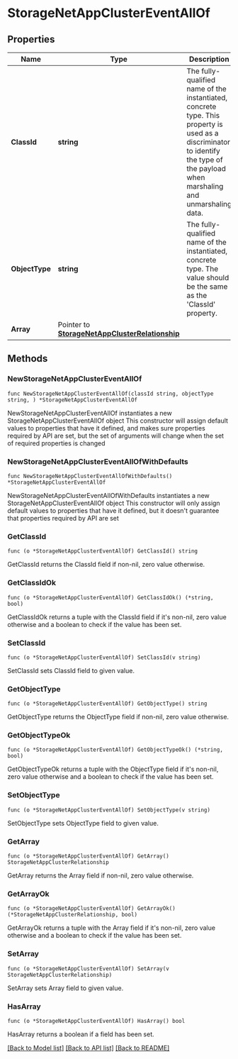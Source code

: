 # StorageNetAppClusterEventAllOf

## Properties

Name | Type | Description | Notes
------------ | ------------- | ------------- | -------------
**ClassId** | **string** | The fully-qualified name of the instantiated, concrete type. This property is used as a discriminator to identify the type of the payload when marshaling and unmarshaling data. | [default to "storage.NetAppClusterEvent"]
**ObjectType** | **string** | The fully-qualified name of the instantiated, concrete type. The value should be the same as the &#39;ClassId&#39; property. | [default to "storage.NetAppClusterEvent"]
**Array** | Pointer to [**StorageNetAppClusterRelationship**](StorageNetAppClusterRelationship.md) |  | [optional] 

## Methods

### NewStorageNetAppClusterEventAllOf

`func NewStorageNetAppClusterEventAllOf(classId string, objectType string, ) *StorageNetAppClusterEventAllOf`

NewStorageNetAppClusterEventAllOf instantiates a new StorageNetAppClusterEventAllOf object
This constructor will assign default values to properties that have it defined,
and makes sure properties required by API are set, but the set of arguments
will change when the set of required properties is changed

### NewStorageNetAppClusterEventAllOfWithDefaults

`func NewStorageNetAppClusterEventAllOfWithDefaults() *StorageNetAppClusterEventAllOf`

NewStorageNetAppClusterEventAllOfWithDefaults instantiates a new StorageNetAppClusterEventAllOf object
This constructor will only assign default values to properties that have it defined,
but it doesn't guarantee that properties required by API are set

### GetClassId

`func (o *StorageNetAppClusterEventAllOf) GetClassId() string`

GetClassId returns the ClassId field if non-nil, zero value otherwise.

### GetClassIdOk

`func (o *StorageNetAppClusterEventAllOf) GetClassIdOk() (*string, bool)`

GetClassIdOk returns a tuple with the ClassId field if it's non-nil, zero value otherwise
and a boolean to check if the value has been set.

### SetClassId

`func (o *StorageNetAppClusterEventAllOf) SetClassId(v string)`

SetClassId sets ClassId field to given value.


### GetObjectType

`func (o *StorageNetAppClusterEventAllOf) GetObjectType() string`

GetObjectType returns the ObjectType field if non-nil, zero value otherwise.

### GetObjectTypeOk

`func (o *StorageNetAppClusterEventAllOf) GetObjectTypeOk() (*string, bool)`

GetObjectTypeOk returns a tuple with the ObjectType field if it's non-nil, zero value otherwise
and a boolean to check if the value has been set.

### SetObjectType

`func (o *StorageNetAppClusterEventAllOf) SetObjectType(v string)`

SetObjectType sets ObjectType field to given value.


### GetArray

`func (o *StorageNetAppClusterEventAllOf) GetArray() StorageNetAppClusterRelationship`

GetArray returns the Array field if non-nil, zero value otherwise.

### GetArrayOk

`func (o *StorageNetAppClusterEventAllOf) GetArrayOk() (*StorageNetAppClusterRelationship, bool)`

GetArrayOk returns a tuple with the Array field if it's non-nil, zero value otherwise
and a boolean to check if the value has been set.

### SetArray

`func (o *StorageNetAppClusterEventAllOf) SetArray(v StorageNetAppClusterRelationship)`

SetArray sets Array field to given value.

### HasArray

`func (o *StorageNetAppClusterEventAllOf) HasArray() bool`

HasArray returns a boolean if a field has been set.


[[Back to Model list]](../README.md#documentation-for-models) [[Back to API list]](../README.md#documentation-for-api-endpoints) [[Back to README]](../README.md)


